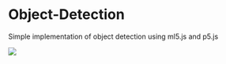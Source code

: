 # Object-Detection
Simple implementation of object detection using ml5.js and p5.js

![]("screen.png")